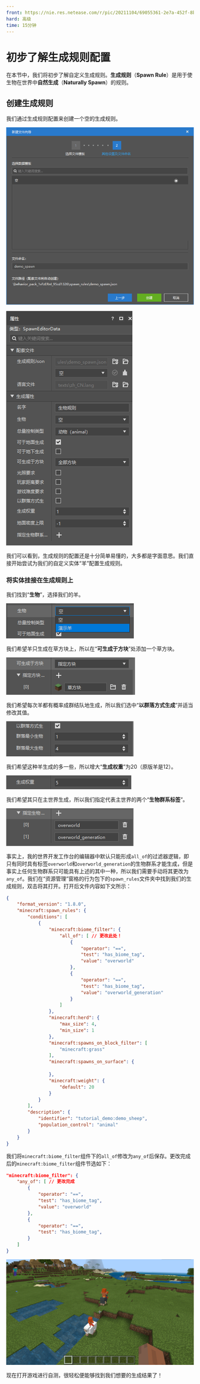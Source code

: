 ```yaml
---
front: https://nie.res.netease.com/r/pic/20211104/69055361-2e7a-452f-8b1a-f23e1262a03a.jpg
hard: 高级
time: 15分钟
---
```


# 初步了解生成规则配置

在本节中，我们将初步了解自定义生成规则。**生成规则**（**Spawn Rule**）是用于使生物在世界中**自然生成**（**Naturally Spawn**）的规则。

## 创建生成规则

我们通过生成规则配置来创建一个空的生成规则。

![](./images/6.7_spawn_rule.png)

![](./images/6.7_spawn_rule_property.png)

我们可以看到，生成规则的配置还是十分简单易懂的，大多都是字面意思。我们直接开始尝试为我们的自定义实体“羊”配置生成规则。

### 将实体挂接在生成规则上

我们找到“**生物**”，选择我们的羊。

![](./images/6.7_spawn_rule_sheep.png)

我们希望羊只生成在草方块上，所以在“**可生成于方块**”处添加一个草方块。

![](./images/6.7_spawn_rule_on_grass.png)

我们希望每次羊都有概率成群结队地生成，所以我们选中“**以群落方式生成**”并适当修改其值。

![](./images/6.7_spawn_rule_in_group.png)

我们希望这种羊生成的多一些，所以增大“**生成权重**”为20（原版羊是12）。

![](./images/6.7_spawn_rule_weight.png)

我们希望其只在主世界生成，所以我们指定代表主世界的两个“**生物群系标签**”。

![](./images/6.7_spawn_rule_biome_tag.png)

事实上，我的世界开发工作台的编辑器中默认只能形成`all_of`的过滤器逻辑，即只有同时具有标签`overworld`和`overworld_generation`的生物群系才能生成，但是事实上任何生物群系只可能具有上述的其中一种，所以我们需要手动将其更改为`any_of`。我们在“资源管理”窗格的行为包下的`spawn_rules`文件夹中找到我们的生成规则，双击将其打开。打开后文件内容如下文所示：

```json
{
    "format_version": "1.8.0",
    "minecraft:spawn_rules": {
        "conditions": [
            {
                "minecraft:biome_filter": {
                    "all_of": [ // 更改此处！
                        {
                            "operator": "==",
                            "test": "has_biome_tag",
                            "value": "overworld"
                        },
                        {
                            "operator": "==",
                            "test": "has_biome_tag",
                            "value": "overworld_generation"
                        }
                    ]
                },
                "minecraft:herd": {
                    "max_size": 4,
                    "min_size": 1
                },
                "minecraft:spawns_on_block_filter": [
                    "minecraft:grass"
                ],
                "minecraft:spawns_on_surface": {

                },
                "minecraft:weight": {
                    "default": 20
                }
            }
        ],
        "description": {
            "identifier": "tutorial_demo:demo_sheep",
            "population_control": "animal"
        }
    }
}
```

我们将`minecraft:biome_filter`组件下的`all_of`修改为`any_of`后保存。更改完成后的`minecraft:biome_filter`组件节选如下：

```json
"minecraft:biome_filter": {
    "any_of": [ // 更改完成
        {
            "operator": "==",
            "test": "has_biome_tag",
            "value": "overworld"
        },
        {
            "operator": "==",
            "test": "has_biome_tag",
        }
    ]
}
```

![](./images/6.7_spawn_rule_in-game.png)

现在打开游戏进行自测，很轻松便能够找到我们想要的生成结果了！